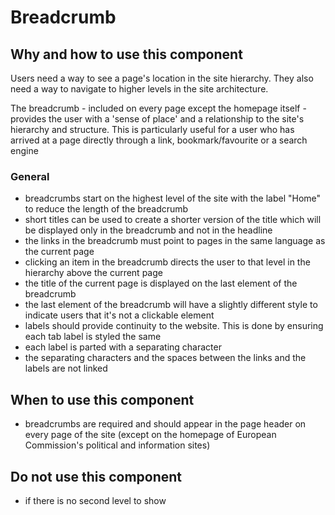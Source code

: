 # Breadcrumb

## Why and how to use this component

Users need a way to see a page's location in the site hierarchy. They also need a way to navigate to higher levels in the site architecture.

The breadcrumb - included on every page except the homepage itself - provides the user with a 'sense of place' and a relationship to the site's hierarchy and structure. This is particularly useful for a user who has arrived at a page directly through a link, bookmark/favourite or a search engine

### General

- breadcrumbs start on the highest level of the site with the label "Home" to reduce the length of the breadcrumb
- short titles can be used to create a shorter version of the title which will be displayed only in the breadcrumb and not in the headline
- the links in the breadcrumb must point to pages in the same language as the current page
- clicking an item in the breadcrumb directs the user to that level in the hierarchy above the current page
- the title of the current page is displayed on the last element of the breadcrumb
- the last element of the breadcrumb will have a slightly different style to indicate users that it's not a clickable element
- labels should provide continuity to the website. This is done by ensuring each tab label is styled the same
- each label is parted with a separating character
- the separating characters and the spaces between the links and the labels are not linked

## When to use this component

- breadcrumbs are required and should appear in the page header on every page of the site (except on the homepage of European Commission's political and information sites)

## Do not use this component

- if there is no second level to show

